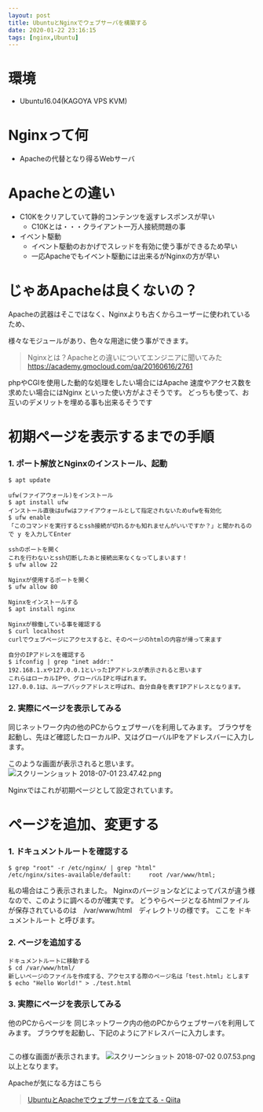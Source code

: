 ```yaml
---
layout: post
title: UbuntuとNginxでウェブサーバを構築する
date: 2020-01-22 23:16:15
tags: [nginx,Ubuntu]
---
```


# 環境

- Ubuntu16.04(KAGOYA VPS KVM)

# Nginxって何
- Apacheの代替となり得るWebサーバ

# Apacheとの違い
- C10Kをクリアしていて静的コンテンツを返すレスポンスが早い
  - C10Kとは・・・クライアント一万人接続問題の事
- イベント駆動
  - イベント駆動のおかげでスレッドを有効に使う事ができるため早い
  - 一応Apacheでもイベント駆動には出来るがNginxの方が早い

# じゃあApacheは良くないの？

Apacheの武器はそこではなく、Nginxよりも古くからユーザーに使われているため、

様々なモジュールがあり、色々な用途に使う事ができます。

> Nginxとは？Apacheとの違いについてエンジニアに聞いてみた
> https://academy.gmocloud.com/qa/20160616/2761

phpやCGIを使用した動的な処理をしたい場合にはApache
速度やアクセス数を求めたい場合にはNginx
といった使い方がよさそうです。
どっちも使って、お互いのデメリットを埋める事も出来るそうです

# 初期ページを表示するまでの手順
### 1. ポート解放とNginxのインストール、起動
```shell-session
$ apt update

ufw(ファイアウォール)をインストール
$ apt install ufw
インストール直後はufwはファイアウォールとして指定されないためufwを有効化
$ ufw enable
「このコマンドを実行するとssh接続が切れるかも知れませんがいいですか？」と聞かれるので y を入力してEnter

sshのポートを開く
これを行わないとssh切断したあと接続出来なくなってしまいます！
$ ufw allow 22

Nginxが使用するポートを開く
$ ufw allow 80

Nginxをインストールする
$ apt install nginx

Nginxが稼働している事を確認する
$ curl localhost
curlでウェブページにアクセスすると、そのページのhtmlの内容が帰って来ます

自分のIPアドレスを確認する
$ ifconfig | grep "inet addr:"
192.168.1.xや127.0.0.1といったIPアドレスが表示されると思います
これらはローカルIPや、グローバルIPと呼ばれます。
127.0.0.1は、ループバックアドレスと呼ばれ、自分自身を表すIPアドレスとなります。
```

### 2. 実際にページを表示してみる
同じネットワーク内の他のPCからウェブサーバを利用してみます。
ブラウザを起動し、先ほど確認したローカルIP、又はグローバルIPをアドレスバーに入力します。

このような画面が表示されると思います。
![スクリーンショット 2018-07-01 23.47.42.png](https://qiita-image-store.s3.amazonaws.com/0/266455/0dc1527c-4bac-7fc5-df5a-1f8bdfebda1a.png)

Nginxではこれが初期ページとして設定されています。

# ページを追加、変更する
### 1. ドキュメントルートを確認する
```shell-session
$ grep "root" -r /etc/nginx/ | grep "html"
/etc/nginx/sites-available/default:     root /var/www/html;
```
私の場合はこう表示されました。
Nginxのバージョンなどによってパスが違う様なので、このように調べるのが確実です。
どうやらページとなるhtmlファイルが保存されているのは　/var/www/html　ディレクトリの様です。
ここを ドキュメントルート と呼びます。
### 2. ページを追加する
```shell-session
ドキュメントルートに移動する
$ cd /var/www/html/
新しいページのファイルを作成する、アクセスする際のページ名は「test.html」とします
$ echo "Hello World!" > ./test.html
```

### 3. 実際にページを表示してみる
他のPCからページを
同じネットワーク内の他のPCからウェブサーバを利用してみます。
ブラウザを起動し、下記のようにアドレスバーに入力します。
```IPアドレス/test.html
```

この様な画面が表示されます。
![スクリーンショット 2018-07-02 0.07.53.png](https://qiita-image-store.s3.amazonaws.com/0/266455/a7714f81-4a06-a4f4-4d12-09b361f9d3d1.png)
以上となります。

Apacheが気になる方はこちら
> [UbuntuとApacheでウェブサーバを立てる - Qiita](https://qiita.com/noma3629/items/03742bad0f57a4f46b07)
